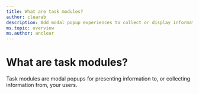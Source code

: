 ```yaml
---
title: What are task modules?
author: clearab
description: Add modal popup experiences to collect or display information to your users from your Microsoft Teams apps.
ms.topic: overview
ms.author: anclear
---
```

# What are task modules?

Task modules are modal popups for presenting information to, or collecting information from, your users.
